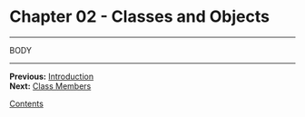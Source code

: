 # Chapter 02 - Classes and Objects

---

BODY

---

**Previous:** [Introduction](./01-introduction.md)  
**Next:** [Class Members](./03-members.md)

[Contents](./readme.md)